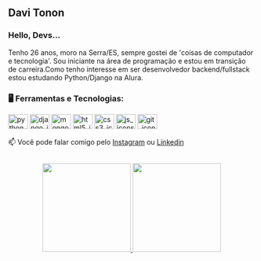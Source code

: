 ## Davi Tonon
### Hello, Devs... 

Tenho 26 anos, moro na Serra/ES, sempre gostei de 'coisas de computador e tecnologia'. Sou iniciante na área de programação e estou em transição de carreira.Como tenho interesse em ser desenvolvedor backend/fullstack estou estudando Python/Django na Alura.


 ### 🖥️ Ferramentas e Tecnologias:
<div style="display: inline">
  <img alt="python_icons" height="30" width="40" src="https://cdn.jsdelivr.net/gh/devicons/devicon/icons/python/python-original.svg" />
  <img alt="django_icons" height="30" width="40" src="https://cdn.jsdelivr.net/gh/devicons/devicon/icons/django/django-plain.svg" />
  <img alt="mongodb_icons" height="30" width="40" src="https://cdn.jsdelivr.net/gh/devicons/devicon/icons/mongodb/mongodb-original.svg" />
  <img alt="html5_icons" height="30" width="40" src="https://cdn.jsdelivr.net/gh/devicons/devicon/icons/html5/html5-original.svg" />
  <img alt="css3_icons" height="30" width="40" src="https://cdn.jsdelivr.net/gh/devicons/devicon/icons/css3/css3-original.svg" />
  <img alt="js_icons" height="30" width="40" src="https://cdn.jsdelivr.net/gh/devicons/devicon/icons/javascript/javascript-original.svg" />
  <img alt="git_icons" height="30" width="40" src="https://cdn.jsdelivr.net/gh/devicons/devicon/icons/git/git-original.svg" />      
</div>
<br>

📫 Você pode falar comigo pelo [Instagram](https://www.instagram.com/davitonon/) ou [Linkedin](https://www.linkedin.com/in/davi-tonon-b9872610b)


##
<p align="center">
   <a href="https://github.com/davibtonon">
   <img height="180em" src="https://github-readme-stats.vercel.app/api/top-langs/?username=davibtonon&layout=compact&langs_count=7&theme=synthwave"/>
   <img height="180em" src="https://github-readme-stats.vercel.app/api?username=davibtonon&show_icons=true&theme=synthwave&include_all_commits=true&count_private=true"/>
</p>
